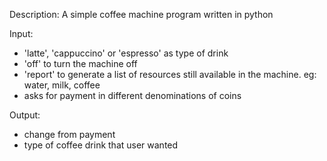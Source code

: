 Description:
A simple coffee machine program written in python

Input:
- 'latte', 'cappuccino' or 'espresso' as type of drink
- 'off' to turn the machine off
- 'report' to generate a list of resources still available in the machine. eg: water, milk, coffee
- asks for payment in different denominations of coins

Output:
- change from payment
- type of coffee drink that user wanted
